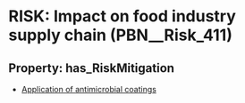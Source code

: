 # RISK: __Impact on food industry supply chain__ (PBN__Risk_411)

## Property: has_RiskMitigation

* [Application of antimicrobial coatings](PBN__RiskMitigation_574)

